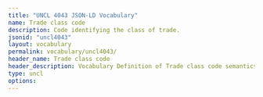 ```yaml
---
title: "UNCL 4043 JSON-LD Vocabulary"
name: Trade class code
description: Code identifying the class of trade.
jsonid: "uncl4043"
layout: vocabulary
permalink: vocabulary/uncl4043/
header_name: Trade class code
header_description: Vocabulary Definition of Trade class code semantics in HTML format. JSON-LD format is available at [uncl4043.jsonld](https://edi3.org/vocabulary/uncl4043.jsonld)
type: uncl
options:
---
```


